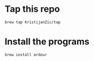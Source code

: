 # Tap this repo
```
brew tap KristijanZic/tap
```

# Install the programs

```
brew install ardour
```
